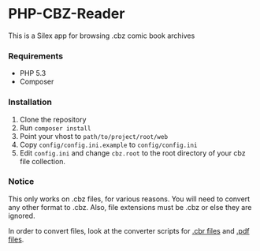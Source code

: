# PHP-CBZ-Reader #

This is a Silex app for browsing .cbz comic book archives

### Requirements ###

* PHP 5.3
* Composer

### Installation ###

1. Clone the repository
2. Run `composer install`
3. Point your vhost to `path/to/project/root/web`
4. Copy `config/config.ini.example` to `config/config.ini`
5. Edit `config.ini` and change `cbz.root` to the root directory of your cbz file collection.

### Notice ###

This only works on .cbz files, for various reasons. You will need to convert any other format to .cbz. Also, file extensions must be .cbz or else they are ignored. 

In order to convert files, look at the converter scripts for [.cbr files](https://github.com/coverslide/cbz-web/blob/master/bin/cbrtocbz) and [.pdf files](https://github.com/coverslide/cbz-web/blob/master/bin/pdftocbz).

